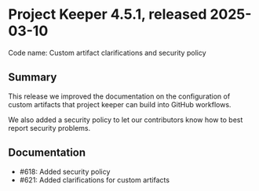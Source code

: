 # Project Keeper 4.5.1, released 2025-03-10

Code name: Custom artifact clarifications and security policy

## Summary

This release we improved the documentation on the configuration of custom artifacts that project keeper can build into GitHub workflows.

We also added a security policy to let our contributors know how to best report security problems.

## Documentation

* #618: Added security policy
* #621: Added clarifications for custom artifacts
